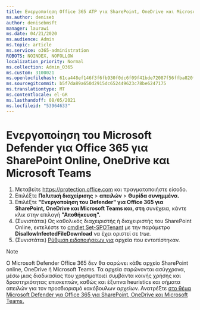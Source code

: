 ```yaml
---
title: Ενεργοποίηση Office 365 ATP για SharePoint, OneDrive και Microsoft Teams
ms.author: deniseb
author: denisebmsft
manager: laurawi
ms.date: 04/21/2020
ms.audience: Admin
ms.topic: article
ms.service: o365-administration
ROBOTS: NOINDEX, NOFOLLOW
localization_priority: Normal
ms.collection: Admin_O365
ms.custom: 3100021
ms.openlocfilehash: 61ca448ef146f3f6fb930f0dc6f09f41bde72087f56ffba820f0a2d517cddb31
ms.sourcegitcommit: b5f7da89a650d2915dc652449623c78be6247175
ms.translationtype: MT
ms.contentlocale: el-GR
ms.lasthandoff: 08/05/2021
ms.locfileid: "53964633"
---
```

# <a name="enable-microsoft-defender-for-office-365-for-sharepoint-online-onedrive-and-microsoft-teams"></a>Ενεργοποίηση του Microsoft Defender για Office 365 για SharePoint Online, OneDrive και Microsoft Teams

1. Μεταβείτε https://protection.office.com και πραγματοποιήστε είσοδο.
2. Επιλέξτε **Πολιτική διαχείρισης**  >  **απειλών**  >  **Θυρίδα συνημμένα.**
3. Επιλέξτε **"Ενεργοποίηση του Defender" για Office 365 για SharePoint, OneDrive και Microsoft Teams και, στη** συνέχεια, κάντε κλικ στην επιλογή **"Αποθήκευση".**
4. (Συνιστάται) Ως καθολικός διαχειριστής ή διαχειριστής του SharePoint Online, εκτελέστε το [cmdlet Set-SPOTenant](/powershell/module/sharepoint-online/Set-SPOTenant?view=sharepoint-ps) με την παράμετρο **DisallowInfectedFileDownload** να έχει οριστεί σε *true.*
5. (Συνιστάται) [Ρύθμιση ειδοποιήσεων για](/microsoft-365/security/office-365-security/turn-on-atp-for-spo-odb-and-teams#set-up-alerts-for-detected-files) αρχεία που εντοπίστηκαν.

> [!NOTE]
> Ο Microsoft Defender Office 365 δεν θα σαρώνει κάθε αρχείο SharePoint online, OneDrive ή Microsoft Teams. Τα αρχεία σαρώνονται ασύγχρονα, μέσω μιας διαδικασίας που χρησιμοποιεί συμβάντα κοινής χρήσης και δραστηριότητας επισκεπτών, καθώς και έξυπνα heuristics και σήματα απειλών για τον προσδιορισμό κακόβουλων αρχείων. Ανατρέξτε [στο θέμα Microsoft Defender για Office 365 για SharePoint, OneDrive και Microsoft Teams.](/microsoft-365/security/office-365-security/atp-for-spo-odb-and-teams)